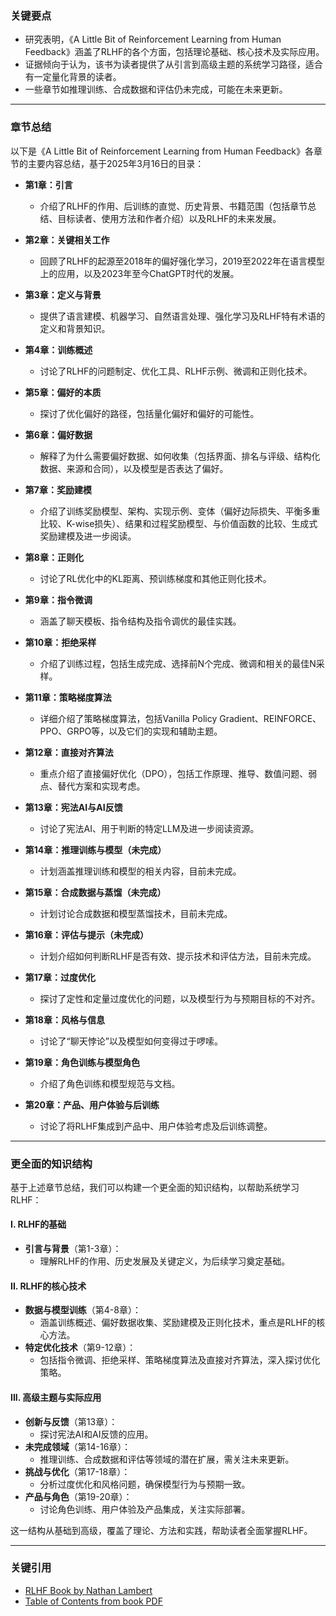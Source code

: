### 关键要点
- 研究表明，《A Little Bit of Reinforcement Learning from Human Feedback》涵盖了RLHF的各个方面，包括理论基础、核心技术及实际应用。
- 证据倾向于认为，该书为读者提供了从引言到高级主题的系统学习路径，适合有一定量化背景的读者。
- 一些章节如推理训练、合成数据和评估仍未完成，可能在未来更新。

---

### 章节总结
以下是《A Little Bit of Reinforcement Learning from Human Feedback》各章节的主要内容总结，基于2025年3月16日的目录：

- **第1章：引言**  
  - 介绍了RLHF的作用、后训练的直觉、历史背景、书籍范围（包括章节总结、目标读者、使用方法和作者介绍）以及RLHF的未来发展。

- **第2章：关键相关工作**  
  - 回顾了RLHF的起源至2018年的偏好强化学习，2019至2022年在语言模型上的应用，以及2023年至今ChatGPT时代的发展。

- **第3章：定义与背景**  
  - 提供了语言建模、机器学习、自然语言处理、强化学习及RLHF特有术语的定义和背景知识。

- **第4章：训练概述**  
  - 讨论了RLHF的问题制定、优化工具、RLHF示例、微调和正则化技术。

- **第5章：偏好的本质**  
  - 探讨了优化偏好的路径，包括量化偏好和偏好的可能性。

- **第6章：偏好数据**  
  - 解释了为什么需要偏好数据、如何收集（包括界面、排名与评级、结构化数据、来源和合同），以及模型是否表达了偏好。

- **第7章：奖励建模**  
  - 介绍了训练奖励模型、架构、实现示例、变体（偏好边际损失、平衡多重比较、K-wise损失）、结果和过程奖励模型、与价值函数的比较、生成式奖励建模及进一步阅读。

- **第8章：正则化**  
  - 讨论了RL优化中的KL距离、预训练梯度和其他正则化技术。

- **第9章：指令微调**  
  - 涵盖了聊天模板、指令结构及指令调优的最佳实践。

- **第10章：拒绝采样**  
  - 介绍了训练过程，包括生成完成、选择前N个完成、微调和相关的最佳N采样。

- **第11章：策略梯度算法**  
  - 详细介绍了策略梯度算法，包括Vanilla Policy Gradient、REINFORCE、PPO、GRPO等，以及它们的实现和辅助主题。

- **第12章：直接对齐算法**  
  - 重点介绍了直接偏好优化（DPO），包括工作原理、推导、数值问题、弱点、替代方案和实现考虑。

- **第13章：宪法AI与AI反馈**  
  - 讨论了宪法AI、用于判断的特定LLM及进一步阅读资源。

- **第14章：推理训练与模型（未完成）**  
  - 计划涵盖推理训练和模型的相关内容，目前未完成。

- **第15章：合成数据与蒸馏（未完成）**  
  - 计划讨论合成数据和模型蒸馏技术，目前未完成。

- **第16章：评估与提示（未完成）**  
  - 计划介绍如何判断RLHF是否有效、提示技术和评估方法，目前未完成。

- **第17章：过度优化**  
  - 探讨了定性和定量过度优化的问题，以及模型行为与预期目标的不对齐。

- **第18章：风格与信息**  
  - 讨论了“聊天悖论”以及模型如何变得过于啰嗦。

- **第19章：角色训练与模型角色**  
  - 介绍了角色训练和模型规范与文档。

- **第20章：产品、用户体验与后训练**  
  - 讨论了将RLHF集成到产品中、用户体验考虑及后训练调整。

---

### 更全面的知识结构
基于上述章节总结，我们可以构建一个更全面的知识结构，以帮助系统学习RLHF：

#### I. RLHF的基础
- **引言与背景**（第1-3章）：  
  - 理解RLHF的作用、历史发展及关键定义，为后续学习奠定基础。

#### II. RLHF的核心技术
- **数据与模型训练**（第4-8章）：  
  - 涵盖训练概述、偏好数据收集、奖励建模及正则化技术，重点是RLHF的核心方法。
- **特定优化技术**（第9-12章）：  
  - 包括指令微调、拒绝采样、策略梯度算法及直接对齐算法，深入探讨优化策略。

#### III. 高级主题与实际应用
- **创新与反馈**（第13章）：  
  - 探讨宪法AI和AI反馈的应用。
- **未完成领域**（第14-16章）：  
  - 推理训练、合成数据和评估等领域的潜在扩展，需关注未来更新。
- **挑战与优化**（第17-18章）：  
  - 分析过度优化和风格问题，确保模型行为与预期一致。
- **产品与角色**（第19-20章）：  
  - 讨论角色训练、用户体验及产品集成，关注实际部署。

这一结构从基础到高级，覆盖了理论、方法和实践，帮助读者全面掌握RLHF。

---

### 关键引用
- [RLHF Book by Nathan Lambert](https://rlhfbook.com/)
- [Table of Contents from book PDF](https://rlhfbook.com/book.pdf)